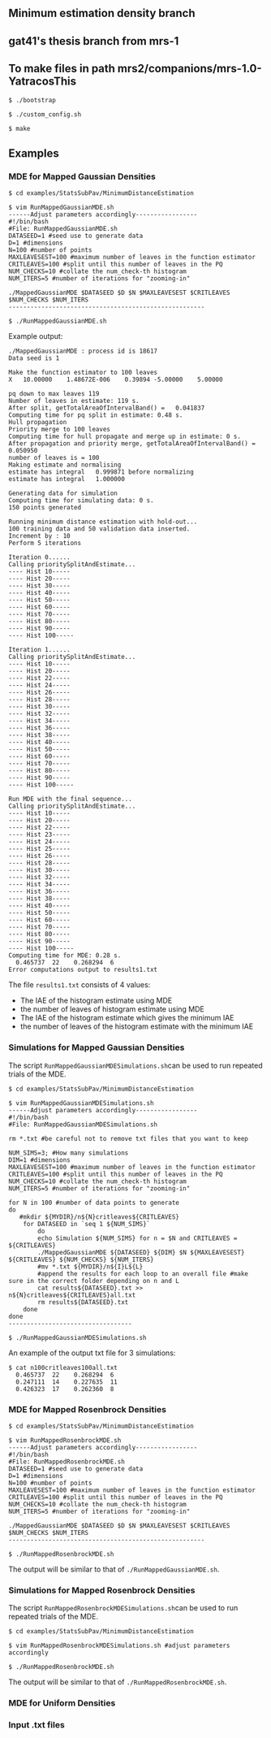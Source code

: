 
## Minimum estimation density branch

## gat41's thesis branch from mrs-1

## To make files in path mrs2/companions/mrs-1.0-YatracosThis

```%sh
$ ./bootstrap

$ ./custom_config.sh

$ make
```
## Examples
### MDE for Mapped Gaussian Densities
```%sh
$ cd examples/StatsSubPav/MinimumDistanceEstimation

$ vim RunMappedGaussianMDE.sh
------Adjust parameters accordingly-----------------
#!/bin/bash
#File: RunMappedGaussianMDE.sh
DATASEED=1 #seed use to generate data
D=1 #dimensions
N=100 #number of points
MAXLEAVESEST=100 #maximum number of leaves in the function estimator
CRITLEAVES=100 #split until this number of leaves in the PQ
NUM_CHECKS=10 #collate the num_check-th histogram
NUM_ITERS=5 #number of iterations for "zooming-in" 

./MappedGaussianMDE $DATASEED $D $N $MAXLEAVESEST $CRITLEAVES $NUM_CHECKS $NUM_ITERS
------------------------------------------------------

$ ./RunMappedGaussianMDE.sh
```
Example output:
```%sh
./MappedGaussianMDE : process id is 18617
Data seed is 1

Make the function estimator to 100 leaves
X	10.00000	1.48672E-006	0.39894	-5.00000	5.00000

pq down to max leaves 119
Number of leaves in estimate: 119 s.
After split, getTotalAreaOfIntervalBand() =   0.041837
Computing time for pq split in estimate: 0.48 s.
Hull propagation
Priority merge to 100 leaves
Computing time for hull propagate and merge up in estimate: 0 s.
After propagation and priority merge, getTotalAreaOfIntervalBand() =   0.050950
number of leaves is = 100
Making estimate and normalising
estimate has integral   0.999871 before normalizing
estimate has integral   1.000000

Generating data for simulation
Computing time for simulating data: 0 s.
150 points generated

Running minimum distance estimation with hold-out...
100 training data and 50 validation data inserted.
Increment by : 10
Perform 5 iterations

Iteration 0......
Calling prioritySplitAndEstimate...
---- Hist 10-----
---- Hist 20-----
---- Hist 30-----
---- Hist 40-----
---- Hist 50-----
---- Hist 60-----
---- Hist 70-----
---- Hist 80-----
---- Hist 90-----
---- Hist 100-----

Iteration 1......
Calling prioritySplitAndEstimate...
---- Hist 10-----
---- Hist 20-----
---- Hist 22-----
---- Hist 24-----
---- Hist 26-----
---- Hist 28-----
---- Hist 30-----
---- Hist 32-----
---- Hist 34-----
---- Hist 36-----
---- Hist 38-----
---- Hist 40-----
---- Hist 50-----
---- Hist 60-----
---- Hist 70-----
---- Hist 80-----
---- Hist 90-----
---- Hist 100-----

Run MDE with the final sequence...
Calling prioritySplitAndEstimate...
---- Hist 10-----
---- Hist 20-----
---- Hist 22-----
---- Hist 23-----
---- Hist 24-----
---- Hist 25-----
---- Hist 26-----
---- Hist 28-----
---- Hist 30-----
---- Hist 32-----
---- Hist 34-----
---- Hist 36-----
---- Hist 38-----
---- Hist 40-----
---- Hist 50-----
---- Hist 60-----
---- Hist 70-----
---- Hist 80-----
---- Hist 90-----
---- Hist 100-----
Computing time for MDE: 0.28 s.
  0.465737	22	  0.268294	6
Error computations output to results1.txt
```
The file `results1.txt` consists of 4 values:
 - The IAE of the histogram estimate using MDE
 - the number of leaves of histogram estimate using MDE
 - The IAE of the histogram estimate which gives the minimum IAE
 - the number of leaves of the histogram estimate with the minimum IAE 

### Simulations for Mapped Gaussian Densities
The script `RunMappedGaussianMDESimulations.sh`can be used to run repeated trials of the MDE. 
```%sh
$ cd examples/StatsSubPav/MinimumDistanceEstimation

$ vim RunMappedGaussianMDESimulations.sh
------Adjust parameters accordingly-----------------
#!/bin/bash
#File: RunMappedGaussianMDESimulations.sh

rm *.txt #be careful not to remove txt files that you want to keep

NUM_SIMS=3; #How many simulations
DIM=1 #dimensions
MAXLEAVESEST=100 #maximum number of leaves in the function estimator
CRITLEAVES=100 #split until this number of leaves in the PQ
NUM_CHECKS=10 #collate the num_check-th histogram
NUM_ITERS=5 #number of iterations for "zooming-in" 

for N in 100 #number of data points to generate
do
   #mkdir ${MYDIR}/n${N}critleaves${CRITLEAVES}
	for DATASEED in `seq 1 ${NUM_SIMS}`
		do 
		echo Simulation ${NUM_SIMS} for n = $N and CRITLEAVES = ${CRITLEAVES}
		./MappedGaussianMDE ${DATASEED} ${DIM} $N ${MAXLEAVESEST} ${CRITLEAVES} ${NUM_CHECKS} ${NUM_ITERS}  
		#mv *.txt ${MYDIR}/n${I}L${L}
		#append the results for each loop to an overall file #make sure in the correct folder depending on n and L
		cat results${DATASEED}.txt >> n${N}critleaves${CRITLEAVES}all.txt
		rm results${DATASEED}.txt
	done
done
----------------------------------

$ ./RunMappedGaussianMDESimulations.sh
```
An example of the output txt file for 3 simulations:
```%sh 
$ cat n100critleaves100all.txt 
  0.465737	22	  0.268294	6
  0.247111	14	  0.227635	11
  0.426323	17	  0.262360	8
```

### MDE for Mapped Rosenbrock Densities
```%sh
$ cd examples/StatsSubPav/MinimumDistanceEstimation

$ vim RunMappedRosenbrockMDE.sh
------Adjust parameters accordingly-----------------
#!/bin/bash
#File: RunMappedRosenbrockMDE.sh
DATASEED=1 #seed use to generate data
D=1 #dimensions
N=100 #number of points
MAXLEAVESEST=100 #maximum number of leaves in the function estimator
CRITLEAVES=100 #split until this number of leaves in the PQ
NUM_CHECKS=10 #collate the num_check-th histogram
NUM_ITERS=5 #number of iterations for "zooming-in" 

./MappedGaussianMDE $DATASEED $D $N $MAXLEAVESEST $CRITLEAVES $NUM_CHECKS $NUM_ITERS
------------------------------------------------------

$ ./RunMappedRosenbrockMDE.sh
```
The output will be similar to that of `./RunMappedGaussianMDE.sh`.

### Simulations for Mapped Rosenbrock Densities
The script `RunMappedRosenbrockMDESimulations.sh`can be used to run repeated trials of the MDE. 
```%sh
$ cd examples/StatsSubPav/MinimumDistanceEstimation

$ vim RunMappedRosenbrockMDESimulations.sh #adjust parameters accordingly

$ ./RunMappedRosenbrockMDE.sh
```
The output will be similar to that of `./RunMappedRosenbrockMDE.sh`.


### MDE for Uniform Densities

### Input .txt files
